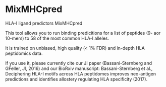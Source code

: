 # MixMHCpred
HLA-I ligand predictors MixMHCpred

This tool allows you to run binding predicitions for a list of peptides (9- aor 10-mers) to 58 of the most common HLA-I alleles.

It is trained on unbiased, high quality (< 1% FDR) and in-depth HLA peptidomics data.

If you use it, please currently cite our JI paper (Bassani-Sternberg and GFeller, JI, 2016) and our BioRxiv manuscript: Bassani-Sternberg et al., Deciphering HLA-I motifs across HLA peptidomes improves neo-antigen predictions and identifies allostery regulating HLA specificity (2017). 
